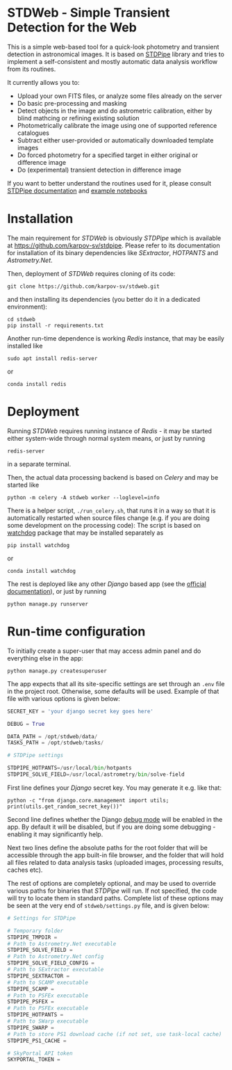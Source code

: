 # STDWeb - Simple Transient Detection for the Web

This is a simple web-based tool for a quick-look photometry and transient detection in astronomical images. It is based on [STDPipe](https://github.com/karpov-sv/stdpipe) library and tries to implement a self-consistent and mostly automatic data analysis workflow from its routines.

It currently allows you to:

- Upload your own FITS files, or analyze some files already on the server
- Do basic pre-processing and masking
- Detect objects in the image and do astrometric calibration, either by blind mathcing or refining existing solution
- Photometrically calibrate the image using one of supported reference catalogues
- Subtract either user-provided or automatically downloaded template images
- Do forced photometry for a specified target in either original or difference image
- Do (experimental) transient detection in difference image

If you want to better understand the routines used for it, please consult [STDPipe documentation](https://stdpipe.readthedocs.io/) and [example notebooks](https://github.com/karpov-sv/stdpipe/tree/master/notebooks)

# Installation

The main requirement for *STDWeb* is obviously *STDPipe* which is available at https://github.com/karpov-sv/stdpipe. Please refer to its documentation for installation of its binary dependencies like *SExtractor*, *HOTPANTS* and *Astrometry.Net*.

Then, deployment of *STDWeb* requires cloning of its code:
```
git clone https://github.com/karpov-sv/stdweb.git
```
and then installing its dependencies (you better do it in a dedicated environment):
```
cd stdweb
pip install -r requirements.txt
```

Another run-time dependence is working *Redis* instance, that may be easily installed like
```
sudo apt install redis-server
```
or
```
conda install redis
```

# Deployment

Running *STDWeb* requires running instance of *Redis* - it may be started either system-wide through normal system means, or just by running 
```
redis-server
```
in a separate terminal.

Then, the actual data processing backend is based on *Celery* and may be started like 
```
python -m celery -A stdweb worker --loglevel=info
```
There is a helper script, `./run_celery.sh`, that runs it in a way so that it is automatically restarted when source files change (e.g. if you are doing some development on the processing code):
The script is based on [watchdog](https://github.com/gorakhargosh/watchdog) package that may be installed separately as 
```
pip install watchdog
```
or 
```
conda install watchdog
```

The rest is deployed like any other *Django* based app (see the [official documentation](https://docs.djangoproject.com/en/5.0/howto/deployment/)), or just by running 
```
python manage.py runserver
```

# Run-time configuration

To initially create a super-user that may access admin panel and do everything else in the app:
```
python manage.py createsuperuser
```

The app expects that all its site-specific settings are set through an `.env` file in the project root. Otherwise, some defaults will be used. 
Example of that file with various options is given below:
```python
SECRET_KEY = 'your django secret key goes here'

DEBUG = True

DATA_PATH = /opt/stdweb/data/
TASKS_PATH = /opt/stdweb/tasks/

# STDPipe settings

STDPIPE_HOTPANTS=/usr/local/bin/hotpants
STDPIPE_SOLVE_FIELD=/usr/local/astrometry/bin/solve-field
```

First line defines your *Django* secret key. You may generate it e.g. like that:
```
python -c "from django.core.management import utils; print(utils.get_random_secret_key())"
```

Second line defines whether the Django [debug mode](https://docs.djangoproject.com/en/5.0/ref/settings/#debug) will be enabled in the app. By default it will be disabled, but if you are doing some debugging - enabling it may significantly help.

Next two lines define the absolute paths for the root folder that will be accessible through the app built-in file browser, and the folder that will hold all files related to data analysis tasks (uploaded images, processing results, caches etc).

The rest of options are completely optional, and may be used to override various paths for binaries that *STDPipe* will run. If not specified, the code will try to locate them in standard paths. 
Complete list of these options may be seen at the very end of `stdweb/settings.py` file, and is given below:
```python
# Settings for STDPipe

# Temporary folder
STDPIPE_TMPDIR = 
# Path to Astrometry.Net executable
STDPIPE_SOLVE_FIELD = 
# Path to Astrometry.Net config
STDPIPE_SOLVE_FIELD_CONFIG = 
# Path to SExtractor executable
STDPIPE_SEXTRACTOR = 
# Path to SCAMP executable
STDPIPE_SCAMP = 
# Path to PSFEx executable
STDPIPE_PSFEX = 
# Path to PSFEx executable
STDPIPE_HOTPANTS = 
# Path to SWarp executable
STDPIPE_SWARP = 
# Path to store PS1 download cache (if not set, use task-local cache)
STDPIPE_PS1_CACHE = 

# SkyPortal API token
SKYPORTAL_TOKEN = 
```

